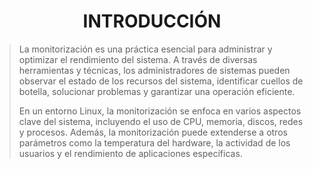 # <h1 align="center"> INTRODUCCIÓN </h1> 

> La monitorización es una práctica esencial para administrar y optimizar el rendimiento del sistema. A través de diversas herramientas y técnicas, los administradores de sistemas pueden observar el estado de los recursos del sistema, identificar cuellos de botella, solucionar problemas y garantizar una operación eficiente. 
> 
> En un entorno Linux, la monitorización se enfoca en varios aspectos clave del sistema, incluyendo el uso de CPU, memoria, discos, redes y procesos. Además, la monitorización puede extenderse a otros parámetros como la temperatura del hardware, la actividad de los usuarios y el rendimiento de aplicaciones específicas. 

